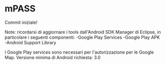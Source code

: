 mPASS
=====

Commit iniziale!

Note: ricordarsi di aggiornare i tools dall'Android SDK Manager di Eclipse, in particolare i seguenti componenti:
      -Google Play Services
      -Google Play APK
      -Android Support Library

I Google Play services sono necessari per l'autorizzazione per le Google Map.
Versione minima di Android richiesta: 3.0
